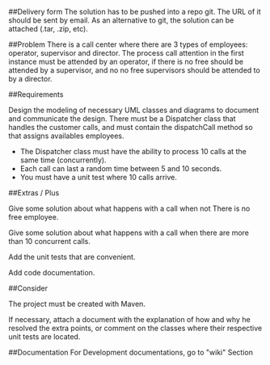 ##Delivery form
The solution has to be pushed into a repo git. The URL of it
should be sent by email. As an alternative to git, the solution can be attached (.tar, .zip, etc).

##Problem
There is a call center where there are 3 types of employees: operator,
supervisor and director. The process call attention in the first instance must be attended by an operator, if
there is no free should be attended by a supervisor, and no
no free supervisors should be attended to by a director.

##Requirements

Design the modeling of necessary UML classes and diagrams to document and communicate the design.
There must be a Dispatcher class that handles the customer calls, and must contain the dispatchCall method so that 
assigns availables employees.
- The Dispatcher class must have the ability to process 10 calls at the same time (concurrently).
- Each call can last a random time between 5 and 10 seconds.
- You must have a unit test where 10 calls arrive.

##Extras / Plus

Give some solution about what happens with a call when not
There is no free employee.

Give some solution about what happens with a call when there are more than 10 concurrent calls.

Add the unit tests that are convenient.

Add code documentation.

##Consider

The project must be created with Maven.

If necessary, attach a document with the explanation of how and why he resolved the extra points, or comment on the
classes where their respective unit tests are located.

##Documentation
For Development documentations, go to "wiki" Section